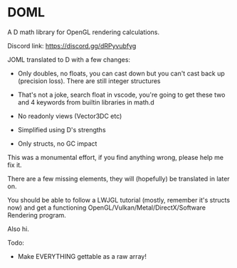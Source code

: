 # DOML
A D math library for OpenGL rendering calculations.

Discord link: https://discord.gg/dRPyvubfyg

JOML translated to D with a few changes:

- Only doubles, no floats, you can cast down but you can't cast back up (precision loss). There are still integer structures

- That's not a joke, search float in vscode, you're going to get these two and 4 keywords from builtin libraries in math.d

- No readonly views (Vector3DC etc)

- Simplified using D's strengths

- Only structs, no GC impact

This was a monumental effort, if you find anything wrong, please help me fix it.

There are a few missing elements, they will (hopefully) be translated in later on.

You should be able to follow a LWJGL tutorial (mostly, remember it's structs now) and get a functioning OpenGL/Vulkan/Metal/DirectX/Software Rendering program.

Also hi.

Todo:
- Make EVERYTHING gettable as a raw array!